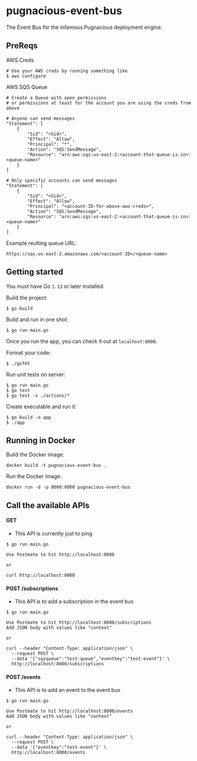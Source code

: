 # pugnacious-event-bus
The Event Bus for the infamous Pugnacious deployment engine.

## PreReqs

AWS Creds
```
# Use your AWS creds by running something like
$ aws configure
```

AWS SQS Queue
```
# Create a Queue with open permissions 
# or permissions at least for the account you are using the creds from above

# Anyone can send messages
"Statement": [
	{
		"Sid": "<Sid>",
		"Effect": "Allow",
		"Principal": "*",
		"Action": "SQS:SendMessage",
		"Resource": "arn:aws:sqs:us-east-2:<account-that-queue-is-in>:<queue-name>"
	}
]

# Only specific accounts can send messages
"Statement": [
	{
		"Sid": "<Sid>",
		"Effect": "Allow",
		"Principal": "<account-ID-for-above-aws-creds>",
		"Action": "SQS:SendMessage",
		"Resource": "arn:aws:sqs:us-east-2:<account-that-queue-is-in>:<queue-name>"
	}
]
```

Example reulting queue URL:
```
https://sqs.us-east-2.amazonaws.com/<account-ID>/<queue-name> 	
```

## Getting started

You must have Go `1.13` or later installed.

Build the project:

```
$ go build
```

Build and run in one shot:

```
$ go run main.go
```

Once you run the app, you can check it out at `localhost:8000`.

Format your code:

```
$ ./gofmt
```

Run unit tests on server:

```
$ go run main.go
$ go test
$ go test -v ./actions/*
```

Create executable and run it:

```
$ go build -o app
$ ./app
```

## Running in Docker

Build the Docker image:

```
docker build -t pugnacious-event-bus .
```

Run the Docker image:

```
docker run -d -p 8000:8000 pugnacious-event-bus
```

## Call the available APIs

#### GET

* This API is currently just to ping

```
$ go run main.go
```

```
Use Postmate to hit http://localhost:8000

or

curl http://localhost:8000
```

#### POST /subscriptions

* This API is to add a subscription in the event bus

```
$ go run main.go
```

```
Use Postmate to hit http://localhost:8000/subscriptions
Add JSON body with values like "context"

or

curl --header "Content-Type: application/json" \
  --request POST \
  --data '{"sqsqueue":"test-queue","eventkey":"test-event"}' \
  http://localhost:8000/subscriptions
```

#### POST /events

* This API is to add an event to the event bus

```
$ go run main.go
```

```
Use Postmate to hit http://localhost:8000/events
Add JSON body with values like "context"

or

curl --header "Content-Type: application/json" \
  --request POST \
  --data '{"eventkey":"test-event"}' \
  http://localhost:8000/events
```

